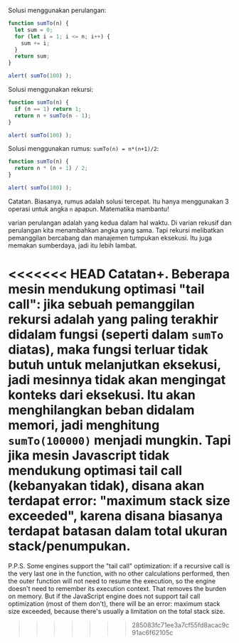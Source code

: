 Solusi menggunakan perulangan:

```js run
function sumTo(n) {
  let sum = 0;
  for (let i = 1; i <= n; i++) {
    sum += i;
  }
  return sum;
}

alert( sumTo(100) );
```

Solusi menggunakan rekursi:

```js run
function sumTo(n) {
  if (n == 1) return 1;
  return n + sumTo(n - 1);
}

alert( sumTo(100) );
```

Solusi menggunakan rumus: `sumTo(n) = n*(n+1)/2`:

```js run
function sumTo(n) {
  return n * (n + 1) / 2;
}

alert( sumTo(100) );
```

Catatan. Biasanya, rumus adalah solusi tercepat. Itu hanya menggunakan 3 operasi untuk angka `n` apapun. Matematika mambantu!

varian perulangan adalah yang kedua dalam hal waktu. Di varian rekusif dan perulangan kita menambahkan angka yang sama. Tapi rekursi melibatkan pemanggilan bercabang dan manajemen tumpukan eksekusi. Itu juga memakan sumberdaya, jadi itu lebih lambat.

<<<<<<< HEAD
Catatan+. Beberapa mesin mendukung optimasi "tail call": jika sebuah pemanggilan rekursi adalah yang paling terakhir didalam fungsi (seperti dalam `sumTo` diatas), maka fungsi terluar tidak butuh untuk melanjutkan eksekusi, jadi mesinnya tidak akan mengingat konteks dari eksekusi. Itu akan menghilangkan beban didalam memori, jadi menghitung `sumTo(100000)` menjadi mungkin. Tapi jika mesin Javascript tidak mendukung optimasi tail call (kebanyakan tidak), disana akan terdapat error: "maximum stack size exceeded", karena disana biasanya terdapat batasan dalam total ukuran stack/penumpukan.
=======
P.P.S. Some engines support the "tail call" optimization: if a recursive call is the very last one in the function, with no other calculations performed, then the outer function will not need to resume the execution, so the engine doesn't need to remember its execution context. That removes the burden on memory. But if the JavaScript engine does not support tail call optimization (most of them don't), there will be an error: maximum stack size exceeded, because there's usually a limitation on the total stack size.
>>>>>>> 285083fc71ee3a7cf55fd8acac9c91ac6f62105c

